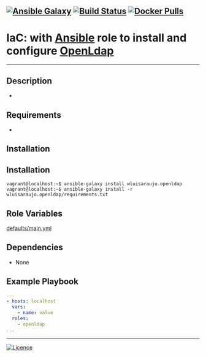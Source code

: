[![Ansible Galaxy](https://img.shields.io/badge/Ansible%20Galaxy-OpenLdap-blue.svg)](https://galaxy.ansible.com/wluisaraujo/openldap) [![Build Status](https://travis-ci.org/wluisaraujo/ansible-role-openldap.svg?branch=master)](https://travis-ci.org/wluisaraujo/ansible-role-openldap) [![Docker Pulls](https://img.shields.io/badge/docker%20pulls-99-blue)](https://hub.docker.com/r/wluisaraujo/openldap/)
---
# IaC: with [Ansible](https://www.ansible.com) role to install and configure [OpenLdap](https://www.openldap.org/)
------------

Description
------------

 *

Requirements
------------

 *

Installation
------------

Installation
------------

```console
vagrant@localhost:~$ ansible-galaxy install wluisaraujo.openldap
vagrant@localhost:~$ ansible-galaxy install -r wluisaraujo.openldap/requirements.txt
```

Role Variables
--------------

[defaults/main.yml](defaults/main.yml)

Dependencies
------------

* None

Example Playbook
----------------
```yaml
---
- hosts: localhost
  vars:
    - name: value
  roles:
    - openldap
...
```

----------------
[![Licence](https://img.shields.io/badge/License-GPL%20v3-red.svg)](https://www.gnu.org/licenses/gpl-3.0.pt-br.html)

